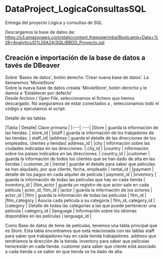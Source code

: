 # DataProject_LogicaConsultasSQL
Entrega del proyecto Lógica y consultas de SQL

Descargamos la base de datos de: https://s3.amazonaws.com/staticcontent.thepowermba/Bootcamp+Data+%26+Analytics/D%26A24/SQL/BBDD_Proyecto.sql

## Creación e importación de la base de datos a tavés de DBeaver
Sobre 'Bases de datos', botón derecho 'Crear nueva base de datos'. La llamaremos 'MovieStore'  
Sobre la nueva base de datos creada 'MovieStore', botón derecho y le damos a 'Establecer por defecto'  
Desde Archivo / Open File, seleccionamos el fichero que hemos descargado. No aseguramos de estar conectados a <postgres>, seleccionamos todo el código y ejecutamos el script.  
  
Detalle de las tablas  
  
|Tabla | Detalle| Clave primaria |
|:---| :---|
|Store          | guarda la información de las tiendas. | store_id |
|staff          | guarda la información de los trabjadores de las tiendas. | staff_id|
|address        | guarda el detalle de las direcciones de los empleados, clientes y tiendas| address_id |
|city           | información sobre las ciudades indicadas en las direcciones. | city_id |
|country        | información sobre los paises indicados en las direcciones. | country_id |
|customer       | guarda la información de todos los clientes que se han dado de alta en las tiendas | customer_id |
|rental         | guardar el detalle para saber que peliculas se han alquilado, por que cliente, fecha, empleado | rental_id |
|payment        | detalle de los pagos en cada alquiler de película | payment_id |
|inventory      | guarda la información de todas las películas que hay en cada tienda | inventory_id |
|film_actor     | guarda un registro de que actor sale en cada película | actor_id, film_id |
|actor          | guarda la información de los actores | actor_id |
|film           | guarda la información de todas las películas | film_id |
|film_category  | Asocia cada película a su categoría | film_id, category_id |
|category       | Detalle de todas las categorías a las que puede pertenecer una película | category_id |
|language       | Información sobre los idiomas disponibles en las películas | language_id | 


Como Base de datos de tiene de películas, tenemos una tabla principal que es Store. Esta tabla encontramos que está relacionada con las tablas 
staff para saber que trabajadores hay en cada tienda trabajadores.
address que tendríamos la dirección de la tienda.
inventory para saber que películas tiene/están en cada tienda.
customer para saber que cliente está asociado a cada tienda o se saber en que tienda se ha dado de alta.


